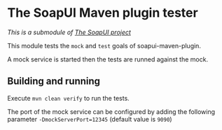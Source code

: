 # The SoapUI Maven plugin tester

*This is a submodule of [The SoapUI project](../)*

This module tests the `mock` and `test` goals of soapui-maven-plugin.

A mock service is started then the tests are runned against the mock.

## Building and running

Execute `mvn clean verify` to run the tests.

The port of the mock service can be configured by adding the following parameter `-DmockServerPort=12345` (default value is `9090`)
